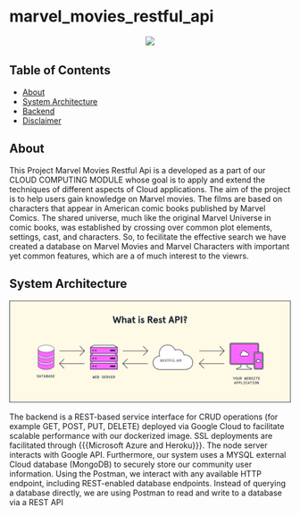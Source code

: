 # marvel_movies_restful_api
<p align="center">
  <img src="https://cdn.shopify.com/s/files/1/1140/8354/articles/header_8bac5658-b4d6-49cb-9ccc-5be5042679b7_1600x.jpg?v=1616651617" />
</p>

## Table of Contents
- [About](#about)
- [System Architecture](#system-architecture)
- [Backend](#backend)
 - [Disclaimer](#disclaimer)

## About
This Project Marvel Movies Restful Api is a developed as a part of our CLOUD COMPUTING MODULE whose goal is to apply and extend the techniques of different aspects of Cloud applications. The aim of the project is to help users gain knowledge on Marvel movies. The films are based on characters that appear in American comic books published by Marvel Comics. The shared universe, much like the original Marvel Universe in comic books, was established by crossing over common plot elements, settings, cast, and characters. So, to fecilitate the effective search we have created a database on Marvel Movies and Marvel Characters with important yet common features, which are a of much interest to the viewrs.

## System Architecture
<p align="center">
  <img src="https://raw.githubusercontent.com/Codecademy/articles/0b631b51723fbb3cc652ef5f009082aa71916e63/images/rest_api.svg" />
</p>
The backend is a REST-based service interface for CRUD operations (for example GET, POST, PUT, DELETE) deployed via Google Cloud to facilitate scalable performance with our dockerized image. SSL deployments are facilitated through {{{Microsoft Azure and Heroku}}}. The node server interacts with Google API. Furthermore, our system uses a MYSQL external Cloud database (MongoDB) to securely store our community user information. 
Using the Postman, we  interact with any available HTTP endpoint, including REST-enabled database endpoints. Instead of querying a database directly, we are using Postman to read and write to a database via a REST API
